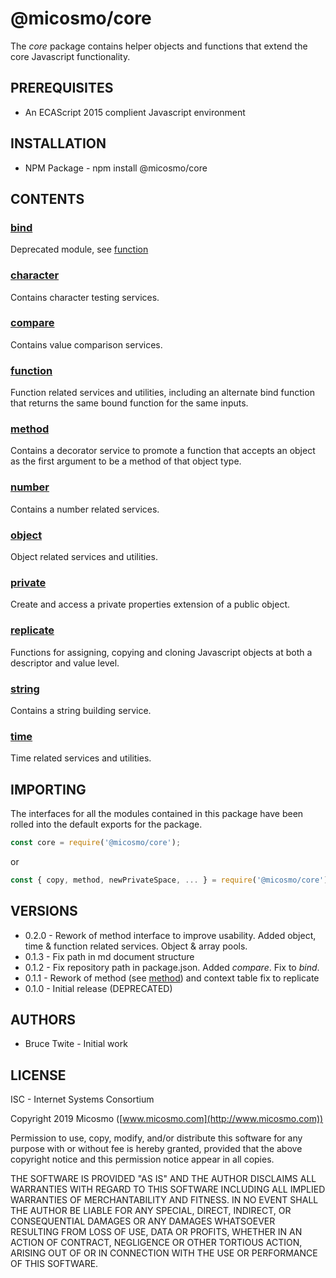 # @micosmo/core

The *core* package contains helper objects and functions that extend the core Javascript functionality.

## PREREQUISITES

* An ECAScript 2015 complient Javascript environment

## INSTALLATION

* NPM Package - npm install @micosmo/core

## CONTENTS

### [bind](md/bind.md)

Deprecated module, see [function](#function)

### [character](md/character.md)

Contains character testing services.

### [compare](md/compare.md)

Contains value comparison services.

### [function](md/function.md)

Function related services and utilities, including an alternate bind function that returns the same bound function for the same inputs.

### [method](md/method.md)

Contains a decorator service to promote a function that accepts an object as the first argument to be a method of that object type.

### [number](md/number.md)

Contains a number related services.

### [object](md/object.md)

Object related services and utilities.

### [private](md/private.md)

Create and access a private properties extension of a public object.

### [replicate](md/replicate.md)

Functions for assigning, copying and cloning Javascript objects at both a descriptor and value level.

### [string](md/string.md)

Contains a string building service.

### [time](md/time.md)

Time related services and utilities.

## IMPORTING

The interfaces for all the modules contained in this package have been rolled into the default exports for the package.

```javascript
const core = require('@micosmo/core');
```
or
```javascript
const { copy, method, newPrivateSpace, ... } = require('@micosmo/core');
```

## VERSIONS

* 0.2.0 - Rework of method interface to improve usability. Added object, time & function related services. Object & array pools.
* 0.1.3 - Fix path in md document structure
* 0.1.2 - Fix repository path in package.json. Added *compare*. Fix to *bind*.
* 0.1.1 - Rework of method (see [method](./md/method.md#HISTORY)) and context table fix to replicate
* 0.1.0 - Initial release (DEPRECATED)

## AUTHORS

* Bruce Twite - Initial work

## LICENSE

ISC - Internet Systems Consortium

Copyright 2019 Micosmo ([www.micosmo.com](http://www.micosmo.com))

Permission to use, copy, modify, and/or distribute this software for any purpose with or without fee is hereby granted, provided that the above copyright notice and this permission notice appear in all copies.

THE SOFTWARE IS PROVIDED "AS IS" AND THE AUTHOR DISCLAIMS ALL WARRANTIES WITH REGARD TO THIS SOFTWARE INCLUDING ALL IMPLIED WARRANTIES OF MERCHANTABILITY AND FITNESS. IN NO EVENT SHALL THE AUTHOR BE LIABLE FOR ANY SPECIAL, DIRECT, INDIRECT, OR CONSEQUENTIAL DAMAGES OR ANY DAMAGES WHATSOEVER RESULTING FROM LOSS OF USE, DATA OR PROFITS, WHETHER IN AN ACTION OF CONTRACT, NEGLIGENCE OR OTHER TORTIOUS ACTION, ARISING OUT OF OR IN CONNECTION WITH THE USE OR PERFORMANCE OF THIS SOFTWARE.
